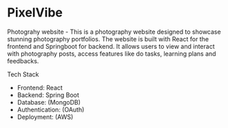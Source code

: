 # PixelVibe
Photograhy website -
This is a photography website designed to showcase stunning photography portfolios. The website is built with React for the frontend and  Springboot for backend. It allows users to view and interact with photography posts, access features like do tasks, learning plans and feedbacks.

Tech Stack
- Frontend: React
- Backend: Spring Boot
- Database: (MongoDB)
- Authentication: (OAuth)
- Deployment: (AWS)
